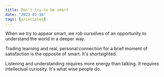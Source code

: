 ```yaml
---
title: Don't try to be smart
date: "2023-01-10"
tags: [principles]
---
```


When we try to appear smart, we rob ourselves of an opportunity to understand the world in a deeper way.

Trading learning and real, personal connection for a brief moment of satisfaction is the opposite of smart. It's shortsighted.

Listening and understanding requires more energy than talking. It requires intellectual curiosity. It's what wise people do.
